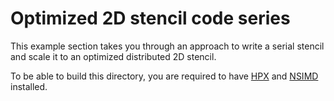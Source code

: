# Optimized 2D stencil code series

This example section takes you through an approach to write a serial stencil
and scale it to an optimized distributed 2D stencil.

To be able to build this directory, you are required to have
[HPX](https://github.com/STEllAR-GROUP/hpx) and
[NSIMD](https://github.com/agenium-scale/nsimd) installed.
